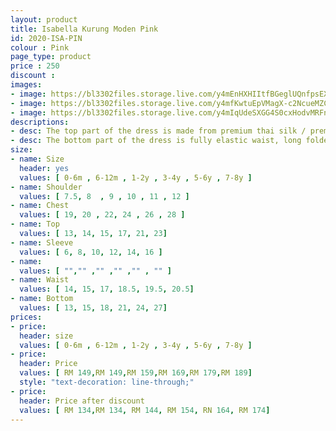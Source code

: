 ```yaml
---
layout: product
title: Isabella Kurung Moden Pink
id: 2020-ISA-PIN
colour : Pink
page_type: product
price : 250
discount : 
images:
- image: https://bl3302files.storage.live.com/y4mEnHXHIItfBGeglUQnfpsEXXghJ5FGi8lmlQa4Bx4Z8-Z4vyqNJQZ0UJh-cL6Je6eAxBUxvBXCiF8iqWbInfDPusyR1vhJ9nzMnRP8n6e-GJHsx1PmStnrMNwksrArJJZi5PbJEH-26z3trzj1IYYLRtXjPpTMiHgMmxzEDj3rHQ44302PmlfV97dk7CqUACm?width=819&height=1024&cropmode=none
- image: https://bl3302files.storage.live.com/y4mfKwtuEpVMagX-c2NcueMZCRQTv1S-Tp8ypESbH_jJ_p4_odOS1O5RkRGl_jEs0e_GgvY-xHvWZZsqwWy9NfTXPYH2q0k_deCsQj5TI6Q9wX6Ouz-MQc_z_l-Tdhx-0FgvFbgyUFiIW4nVrm_G_5NoQE_JHYA1tu_83uTPqNz2OoqSXiye4pBGSJU6_5EPSGJ?width=819&height=1024&cropmode=none
- image: https://bl3302files.storage.live.com/y4mIqUdeSXGG4S0cxHodvMRFnUHEUviV6Ow_mYXWlrtAZL4lxQ17nRMAKB_iny-Eo6G-JjXoMKPXHcwbGFWRKbUlYCvgkti_m6HWLbH0PBRrnkmAlpTjOSIuWPVTY_F_36C2hZMKa9YPziL_jZL-QTOYluRJblNc27ug-MA0PW2EAlKnz2jenrc-PCh0j7AmMp2?width=819&height=1024&cropmode=none
descriptions:
- desc: The top part of the dress is made from premium thai silk / premium getman cotton. The design is round neck with zip at the back. Border lace with exclusive beads
- desc: The bottom part of the dress is fully elastic waist, long folded skirt.
size:
- name: Size
  header: yes
  values: [ 0-6m , 6-12m , 1-2y , 3-4y , 5-6y , 7-8y ]
- name: Shoulder
  values: [ 7.5, 8  , 9 , 10 , 11 , 12 ]
- name: Chest
  values: [ 19, 20 , 22, 24 , 26 , 28 ]
- name: Top
  values: [ 13, 14, 15, 17, 21, 23]
- name: Sleeve
  values: [ 6, 8, 10, 12, 14, 16 ]
- name: 
  values: [ "","" ,"" ,"" ,"" , "" ]
- name: Waist
  values: [ 14, 15, 17, 18.5, 19.5, 20.5]
- name: Bottom
  values: [ 13, 15, 18, 21, 24, 27]
prices:
- price:
  header: size
  values: [ 0-6m , 6-12m , 1-2y , 3-4y , 5-6y , 7-8y ]
- price:
  header: Price
  values: [ RM 149,RM 149,RM 159,RM 169,RM 179,RM 189]
  style: "text-decoration: line-through;"
- price:
  header: Price after discount
  values: [ RM 134,RM 134, RM 144, RM 154, RN 164, RM 174]
---  
```

